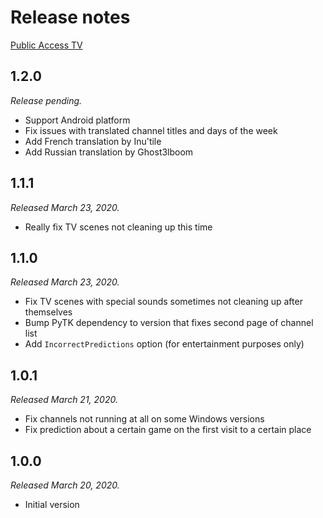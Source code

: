 # Release notes

[Public Access TV](./)

## 1.2.0

*Release pending.*

* Support Android platform
* Fix issues with translated channel titles and days of the week
* Add French translation by Inu'tile
* Add Russian translation by Ghost3lboom

## 1.1.1

*Released March 23, 2020.*

* Really fix TV scenes not cleaning up this time

## 1.1.0

*Released March 23, 2020.*

* Fix TV scenes with special sounds sometimes not cleaning up after themselves
* Bump PyTK dependency to version that fixes second page of channel list
* Add `IncorrectPredictions` option (for entertainment purposes only)

## 1.0.1

*Released March 21, 2020.*

* Fix channels not running at all on some Windows versions
* Fix prediction about a certain game on the first visit to a certain place

## 1.0.0

*Released March 20, 2020.*

* Initial version
